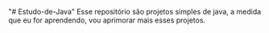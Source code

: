 "# Estudo-de-Java" 
Esse repositório são projetos simples de java, a medida que eu for aprendendo, vou aprimorar mais esses projetos.
